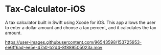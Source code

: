 # Tax-Calculator-iOS

A tax calculator built in Swift using Xcode for iOS. This app allows the user to enter a dollar amount and choose a tax percent, and it calculates the tax amount. 


https://user-images.githubusercontent.com/96543598/153725953-ee6ff6ad-ee5e-47a0-b2d4-8f889505023a.mov

